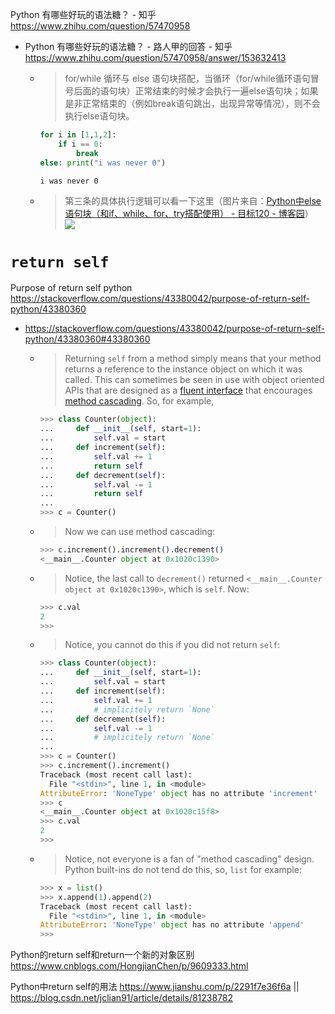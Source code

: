 
Python 有哪些好玩的语法糖？ - 知乎 https://www.zhihu.com/question/57470958
- Python 有哪些好玩的语法糖？ - 路人甲的回答 - 知乎 https://www.zhihu.com/question/57470958/answer/153632413
  * > for/while 循环与 else 语句块搭配，当循环（for/while循环语句冒号后面的语句块）正常结束的时候才会执行一遍else语句块；如果是非正常结束的（例如break语句跳出，出现异常等情况），则不会执行else语句块。
    ```py
    for i in [1,1,2]:
        if i == 0:
            break
    else: print("i was never 0")
    ```
    ```console
    i was never 0
    ```
  * > 第三条的具体执行逻辑可以看一下这里（图片来自：[Python中else语句块（和if、while、for、try搭配使用） - 目标120 - 博客园](http://www.cnblogs.com/zyq-blog/p/5590816.html)） <br> ![](https://pic1.zhimg.com/80/v2-4c35e17e33de2b96a2bc098572a1985d_1440w.jpg?source=1940ef5c)

# `return self`

Purpose of return self python https://stackoverflow.com/questions/43380042/purpose-of-return-self-python/43380360
- https://stackoverflow.com/questions/43380042/purpose-of-return-self-python/43380360#43380360
  * > Returning `self` from a method simply means that your method returns a reference to the instance object on which it was called. This can sometimes be seen in use with object oriented APIs that are designed as a [fluent interface](https://en.wikipedia.org/wiki/Fluent_interface) that encourages [method cascading](https://en.wikipedia.org/wiki/Method_cascading). So, for example,
    ```py
    >>> class Counter(object):
    ...     def __init__(self, start=1):
    ...         self.val = start
    ...     def increment(self):
    ...         self.val += 1
    ...         return self
    ...     def decrement(self):
    ...         self.val -= 1
    ...         return self
    ...
    >>> c = Counter()
    ```
  * > Now we can use method cascading:
    ```py
    >>> c.increment().increment().decrement()
    <__main__.Counter object at 0x1020c1390>
    ```
  * > Notice, the last call to `decrement()` returned `<__main__.Counter object at 0x1020c1390>`, which is `self`. Now:
    ```py
    >>> c.val
    2
    >>>
    ```
  * > Notice, you cannot do this if you did not return `self`:
    ```py
    >>> class Counter(object):
    ...     def __init__(self, start=1):
    ...         self.val = start
    ...     def increment(self):
    ...         self.val += 1
    ...         # implicitely return `None`
    ...     def decrement(self):
    ...         self.val -= 1
    ...         # implicitely return `None`
    ...
    >>> c = Counter()
    >>> c.increment().increment()
    Traceback (most recent call last):
      File "<stdin>", line 1, in <module>
    AttributeError: 'NoneType' object has no attribute 'increment'
    >>> c
    <__main__.Counter object at 0x1020c15f8>
    >>> c.val
    2
    >>>
    ```
  * > Notice, not everyone is a fan of "method cascading" design. Python built-ins do not tend do this, so, `list` for example:
    ```py
    >>> x = list()
    >>> x.append(1).append(2)
    Traceback (most recent call last):
      File "<stdin>", line 1, in <module>
    AttributeError: 'NoneType' object has no attribute 'append'
    >>>
    ```

Python的return self和return一个新的对象区别 https://www.cnblogs.com/HongjianChen/p/9609333.html

Python中return self的用法 https://www.jianshu.com/p/2291f7e36f6a || https://blog.csdn.net/jclian91/article/details/81238782
